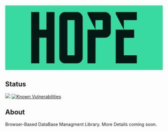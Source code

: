 ![](Hope-logo/cover.png)

## Status

![](https://github.com/ElhamAryanpur/hope/workflows/CI/badge.svg)
[![Known Vulnerabilities](https://snyk.io/test/github/ElhamAryanpur/Hope/badge.svg?targetFile=package.json)](https://snyk.io/test/github/ElhamAryanpur/Hope?targetFile=package.json)

## About

Browser-Based DataBase Managment Library. More Details coming soon.
